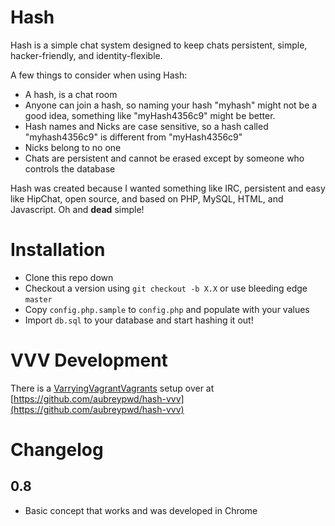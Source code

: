 # Hash

Hash is a simple chat system designed to keep chats persistent, simple, hacker-friendly, and identity-flexible. 

A few things to consider when using Hash:

* A hash, is a chat room
* Anyone can join a hash, so naming your hash "myhash" might not be a good idea, something like "myHash4356c9" might be better.
* Hash names and Nicks are case sensitive, so a hash called "myhash4356c9" is different from "myHash4356c9"
* Nicks belong to no one
* Chats are persistent and cannot be erased except by someone who controls the database

Hash was created because I wanted something like IRC, persistent and easy like HipChat, open source, and based
on PHP, MySQL, HTML, and Javascript. Oh and **dead** simple!

# Installation

- Clone this repo down
- Checkout a version using `git checkout -b X.X` or use bleeding edge `master`
- Copy `config.php.sample` to `config.php` and populate with your values
- Import `db.sql` to your database and start hashing it out!

# VVV Development

There is a [VarryingVagrantVagrants](https://github.com/Varying-Vagrant-Vagrants/VVV) 
setup over at [https://github.com/aubreypwd/hash-vvv](https://github.com/aubreypwd/hash-vvv)

# Changelog

## 0.8

- Basic concept that works and was developed in Chrome